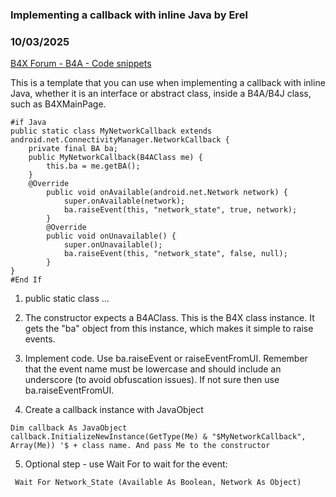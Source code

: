 ### Implementing a callback with inline Java by Erel
### 10/03/2025
[B4X Forum - B4A - Code snippets](https://www.b4x.com/android/forum/threads/168878/)

This is a template that you can use when implementing a callback with inline Java, whether it is an interface or abstract class, inside a B4A/B4J class, such as B4XMainPage.  
  

```B4X
#if Java  
public static class MyNetworkCallback extends android.net.ConnectivityManager.NetworkCallback {  
    private final BA ba;  
    public MyNetworkCallback(B4AClass me) {  
        this.ba = me.getBA();  
    }  
    @Override  
        public void onAvailable(android.net.Network network) {  
            super.onAvailable(network);  
            ba.raiseEvent(this, "network_state", true, network);  
        }  
        @Override  
        public void onUnavailable() {  
            super.onUnavailable();  
            ba.raiseEvent(this, "network_state", false, null);  
        }  
}  
#End If
```

  
  
1. public static class …  
  
2. The constructor expects a B4AClass. This is the B4X class instance. It gets the "ba" object from this instance, which makes it simple to raise events.  
  
3. Implement code. Use ba.raiseEvent or raiseEventFromUI. Remember that the event name must be lowercase and should include an underscore (to avoid obfuscation issues). If not sure then use ba.raiseEventFromUI.  
  
4. Create a callback instance with JavaObject  

```B4X
Dim callback As JavaObject  
callback.InitializeNewInstance(GetType(Me) & "$MyNetworkCallback", Array(Me)) '$ + class name. And pass Me to the constructor
```

  
  
5. Optional step - use Wait For to wait for the event:  

```B4X
 Wait For Network_State (Available As Boolean, Network As Object)
```